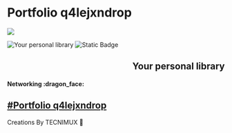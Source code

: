 # Portfolio q4lejxndrop
<img src="https://res.cloudinary.com/dhohqtegc/image/upload/f_auto,q_auto/iw2wg5glclnygshpdxhd"> 


![Your personal library](https://github.com/user-attachments/assets/830b9e77-1c81-49af-8bae-6f0157051e59)
![Static Badge](https://img.shields.io/badge/Version-3.3.0-yellow?style=for-the-badge)
<h2 align="right">Your personal library</h2>
<h4>Networking :dragon_face:</h4>

## [#Portfolio q4lejxndrop](https://github.com/q4lejxndrop/q4lejxndrop.github.io)

Creations By TECNIMUX 💜
